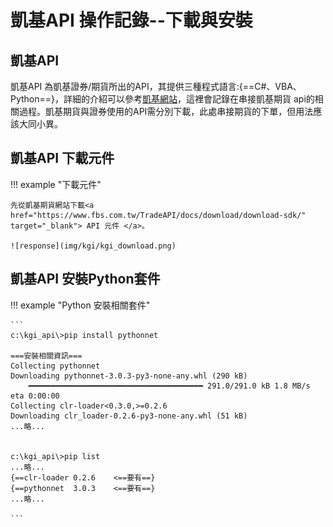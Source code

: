 # 凱基API 操作記錄--下載與安裝


## 凱基API

凱基API 為凱基證券/期貨所出的API，其提供三種程式語言:{==C#、VBA、Python==}，詳細的介紹可以參考<a href="https://www.kgif.com.tw/zh-tw/individual-trading-platform-api" target="_blank">凱基網站</a>，這裡會記錄在串接凱基期貨 api的相關過程。凱基期貨與證券使用的API需分別下載，此處串接期貨的下單，但用法應該大同小異。

## 凱基API 下載元件

!!! example "下載元件"

    先從凱基期貨網站下載<a href="https://www.fbs.com.tw/TradeAPI/docs/download/download-sdk/" target="_blank"> API 元件 </a>。

    ![response](img/kgi/kgi_download.png)

## 凱基API 安裝Python套件

!!! example "Python 安裝相關套件"

    ```
    c:\kgi_api\>pip install pythonnet

    ===安裝相關資訊===
    Collecting pythonnet
    Downloading pythonnet-3.0.3-py3-none-any.whl (290 kB)
        ━━━━━━━━━━━━━━━━━━━━━━━━━━━━━━━━━━━━━━━ 291.0/291.0 kB 1.8 MB/s eta 0:00:00
    Collecting clr-loader<0.3.0,>=0.2.6
    Downloading clr_loader-0.2.6-py3-none-any.whl (51 kB)
    ...略...


    c:\kgi_api\>pip list
    ...略...
    {==clr-loader 0.2.6    <==要有==}
    {==pythonnet  3.0.3    <==要有==}
    ...略...

    ```
